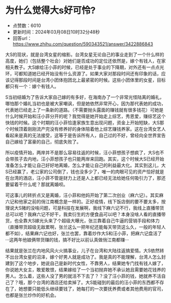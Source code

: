 # 为什么觉得大s好可怜?
- 点赞数：6010
- 更新时间：2024年03月08日10时32分48秒
- 回答url：https://www.zhihu.com/question/590343521/answer/3422886843
<body>
 <p data-pid="z1oOJACr">大S的现状，就是台湾女星的缩影。台湾女星无论自己的事业走到了一个什么样的高度，她们（包括整个社会）对她们是否成功的定位还依然是，嫁个有钱人，在家相夫教子。大S嫁给汪小菲的时候，已经是处于事业的下降期，对外还有一点点光环，可都知道她已经开始没有什么资源了。如果大家对那段时间还有印象的话，应该记得那段时间是台湾小团体抱团北上最紧密的时候。这些小团体里的女星，目标都只有一个：嫁个有钱人。</p>
 <p data-pid="JAS63d9W">S当初结婚为了告诉大家自己嫁的有多好，在海南办了一个非常光怪陆离的婚礼，哪怕那个婚礼当初也是被大家嘲讽，但是她依然非常开心，因为那代表她的成功，代表她已经走上了一条新的道路。（不需要抛头露面的赚钱就有很多钱花）可她是什么时候开始和汪小菲分开的呢？我觉得是她开始走上综艺，秀恩爱，赚综艺这个快钱的时候。这个时期的汪小菲恰逢家族生意出现问题，资金上开始短缺，大S那个时候顶着刚刚流产完没有修养好的身体陪着他上综艺赚钱养家。这在台湾女艺人看起来是真的无法接受，这等于是告诉所有人，自己过的不好，曾经向全世界宣告自己嫁给了富豪的自己，彻底失败了。</p>
 <p data-pid="ulBtDQs6">所以疫情开始，两岸并不是那么容易往返的时候，汪小菲想孩子想疯了，大S也不会带孩子去内地，汪小菲想孩子也只能两岸来回跑。其实，这个时候大S已经开始准备怎么才能让自己好好地离婚，怎么才能让自己的利益最大化。其实到这儿，大S已经赢了，老公家的公司倒了，钱也没多少了，唯一的肉眼可见的资产恰好就是在台湾的酒店，汪小菲不管是财力上还是人上都已经无法给她任何吸引力了，那还要留着干什么呢？那就离婚呗。</p>
 <p data-pid="hzuMOwfC">可这事儿的转折点又是离婚，汪小菲和他妈开始了第二次创业（麻六记）。其实麻六记和他家之前的俏江南概念是一样的。正好疫情，线下饭店倒的要不要太多，按理说大S赌的没啥问题，可是科技在发展啊，我线下麻六记不行，我线上直播带货总可以吧？我麻六记不好干，我卖衍生的方便食品可以吧？本身没啥人看的直播带货，也全靠大S嫁光头来了个超级大曝光，张兰靠着自己牛逼的营销手段和体力（直播带货超级无敌累啊，张兰这么一把年纪还能每天带货这么久，一般的年轻人都不如），结果麻六记也好，张兰也罢，靠着炒作大S和汪小菲，把麻六记盘活了···这两年他娘俩带货赚的钱，搞不好比以前认真做俏江南都赚···</p>
 <p data-pid="miJNWp2C">结果就是张兰在内地风风火火搞事业，儿子在台湾和大陆往返搞爱情。大S依然转不出台湾女星的沼泽，嫁个好男人就是成功了。我是真的不能理解，台湾人怎么封建到了这个地步，她说自己是新时代女性，不靠男人，结果她专门找有钱人嫁了，你说她大女主，敢爱敢恨，结果嫁给了一个当初抛弃她不承认她且需要她花钱养的男人。怎么着，这些人没了男的就活不下去了？？没了汪小菲的钱，她就养不活自己了？哦，那个台湾的酒店还给卖掉了。大S能碰到的最后的汪小菲的东西都不存在了，她想要只能低头继续要钱了，她每打的一次要抚养费或者其他费用的官司，也都是张兰炒作的好机会。</p>
</body>
